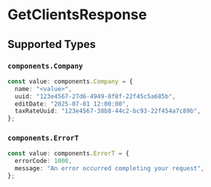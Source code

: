 # GetClientsResponse


## Supported Types

### `components.Company`

```typescript
const value: components.Company = {
  name: "<value>",
  uuid: "123e4567-27d6-4949-8f8f-22f45c5a685b",
  editDate: "2025-07-01 12:00:00",
  taxRateUuid: "123e4567-38b8-44c2-bc93-22f454a7c89b",
};
```

### `components.ErrorT`

```typescript
const value: components.ErrorT = {
  errorCode: 1000,
  message: "An error occurred completing your request",
};
```

